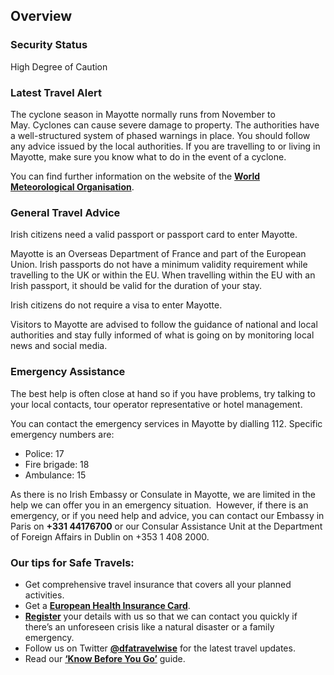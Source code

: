 ## Overview

### **Security Status**

High Degree of Caution

### **Latest Travel Alert**

The cyclone season in Mayotte normally runs from November to May. Cyclones can cause severe damage to property. The authorities have a well-structured system of phased warnings in place. You should follow any advice issued by the local authorities. If you are travelling to or living in Mayotte, make sure you know what to do in the event of a cyclone.

You can find further information on the website of the [**World Meteorological Organisation**](https://severeweather.wmo.int/).

### **General Travel Advice**

Irish citizens need a valid passport or passport card to enter Mayotte.

Mayotte is an Overseas Department of France and part of the European Union. Irish passports do not have a minimum validity requirement while travelling to the UK or within the EU. When travelling within the EU with an Irish passport, it should be valid for the duration of your stay.

Irish citizens do not require a visa to enter Mayotte.

Visitors to Mayotte are advised to follow the guidance of national and local authorities and stay fully informed of what is going on by monitoring local news and social media.

### **Emergency Assistance**

The best help is often close at hand so if you have problems, try talking to your local contacts, tour operator representative or hotel management.

You can contact the emergency services in Mayotte by dialling 112. Specific emergency numbers are:

* Police: 17
* Fire brigade: 18
* Ambulance: 15

As there is no Irish Embassy or Consulate in Mayotte, we are limited in the help we can offer you in an emergency situation.  However, if there is an emergency, or if you need help and advice, you can contact our Embassy in Paris on **+331 44176700** or our Consular Assistance Unit at the Department of Foreign Affairs in Dublin on +353 1 408 2000.

### **Our tips for Safe Travels:**

* Get comprehensive travel insurance that covers all your planned activities.
* Get a [**European Health Insurance Card**](http://www.hse.ie/eng/services/list/1/schemes/EHIC/).
* [**Register**](/en/dfa/overseas-travel/citizens-registration/) your details with us so that we can contact you quickly if there’s an unforeseen crisis like a natural disaster or a family emergency.
* Follow us on Twitter [**@dfatravelwise**](https://www.twitter.com/DFATravelWise) for the latest travel updates.
* Read our [**‘Know Before You Go’**](/en/dfa/overseas-travel/know-before-you-go/) guide.